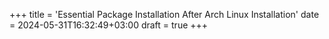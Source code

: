+++
title = 'Essential Package Installation After Arch Linux Installation'
date = 2024-05-31T16:32:49+03:00
draft = true
+++
